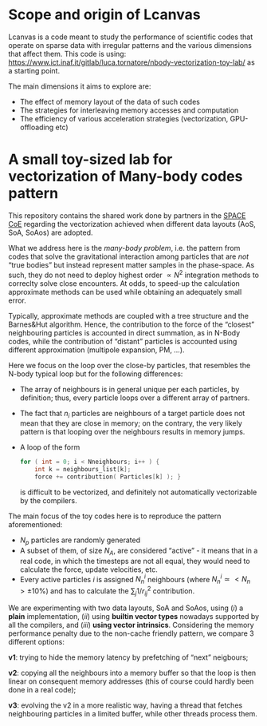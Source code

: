 # Scope and origin of Lcanvas

Lcanvas is a code meant to study the performance of scientific codes that operate on sparse data with irregular patterns and the various dimensions that affect them.
This code is using: https://www.ict.inaf.it/gitlab/luca.tornatore/nbody-vectorization-toy-lab/ as a starting point.

The main dimensions it aims to explore are:

- The effect of memory layout of the data of such codes
- The strategies for interleaving memory accesses and computation
- The efficiency of various acceleration strategies (vectorization, GPU-offloading etc)

# A small toy-sized lab for vectorization of Many-body codes pattern

This repository contains the shared work done by partners in the [SPACE CoE](https://www.space-coe.eu/) regarding the vectorization achieved when different data layouts (AoS, SoA, SoAos) are adopted.

What we address here is the _many-body problem_, i.e. the pattern from codes that solve the gravitational interaction among particles that are _not_ “true bodies” but instead represent matter samples in the phase-space. As such, they do not need to deploy highest order $\propto N^2$ integration methods to correclty solve close encounters. At odds, to speed-up the calculation approximate methods can be used while obtaining an adequately small error.

Typically, approximate methods are coupled with a tree structure and the Barnes&Hut algorithm. Hence, the contribution to the force of the “closest” neighbouring particles is accounted in direct summation, as in N-Body codes, while the contribution of “distant” particles is accounted using different approximation (multipole expansion, PM, …).

Here we focus on the loop over the close-by particles, that resembles the N-body typical loop but for the following differences:

- The array of neighbours is in general unique per each particles, by definition; thus, every particle loops over a different array of partners.

- The fact that $n_i$ particles are neighbours of a target particle does not mean that they are close in memory; on the contrary, the very likely pattern is that looping over the neighbours results in memory jumps.

- A loop of the form

  ```c
  for ( int = 0; i < Nneighbours; i++ ) {
      int k = neighbours_list[k];
      force += contributtion( Particles[k] ); }    
  ```

  is difficult to be vectorized, and definitely not automatically vectorizable by the compilers.

The main focus of the toy codes here is to reproduce the pattern aforementioned:

- $N_p$ particles are randomly generated
- A subset of them, of size $N_A$, are considered “active” - it means that in a real code, in which the timesteps are not all equal, they would need to calculate the force, update velocities, etc.
- Every active particles $i$ is assigned $N_n^i$ neighbours (where $N_n^i \simeq <N_n>\pm 10\%$) and has to calculate the $\sum_j1/r_{ij}^2$ contribution.

We are experimenting with two data layouts, SoA and SoAos, using $(i)$ a **plain** implementation, $(ii)$ using **builtin vector types** nowadays supported by all the compilers, and $(iii)$ **using vector intrinsics**.
Considering the memory performance penalty due to the non-cache friendly pattern, we compare 3 different options:

**v1**: trying to hide the memory latency by prefetching of “next” neigbours;

**v2**: copying all the neighbours into a memory buffer so that the loop is then linear on consequent memory addresses (this of course could hardly been done in a real code);

**v3**: evolving the v2 in a more realistic way, having a thread that fetches neighbouring particles in a limited buffer, while other threads process them.


